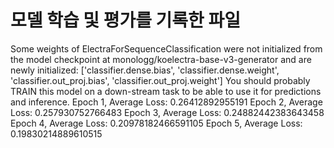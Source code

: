 # 모델 학습 및 평가를 기록한 파일

Some weights of ElectraForSequenceClassification were not initialized from the model checkpoint at monologg/koelectra-base-v3-generator and are newly initialized: ['classifier.dense.bias', 'classifier.dense.weight', 'classifier.out_proj.bias', 'classifier.out_proj.weight']
You should probably TRAIN this model on a down-stream task to be able to use it for predictions and inference.
Epoch 1, Average Loss: 0.26412892955191
Epoch 2, Average Loss: 0.257930752766483
Epoch 3, Average Loss: 0.24882442383643458
Epoch 4, Average Loss: 0.20978182466591105
Epoch 5, Average Loss: 0.19830214889610515
